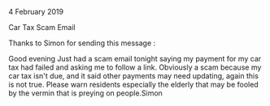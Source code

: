 4 February 2019

Car Tax Scam Email

Thanks to Simon for sending this message :

Good evening Just had a scam email tonight saying my payment for my car tax had failed and asking me to follow a link. Obviously a scam because my car tax isn't due, and it said other payments may need updating, again this is not true. Please warn residents especially the elderly that may be fooled by the vermin that is preying on people.Simon
